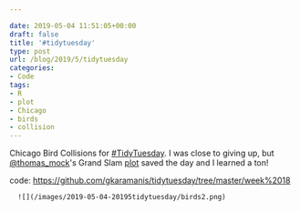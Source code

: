 ```yaml
---

date: 2019-05-04 11:51:05+00:00
draft: false
title: '#tidytuesday'
type: post
url: /blog/2019/5/tidytuesday
categories:
- Code
tags:
- R
- plot
- Chicago
- birds
- collision
---
```


Chicago Bird Collisions for [#TidyTuesday](https://mobile.twitter.com/hashtag/TidyTuesday?src=hashtag_click). I was close to giving up, but [@thomas_mock](https://mobile.twitter.com/thomas_mock)'s Grand Slam [plot](https://twitter.com/thomas_mock/status/1115984094943432704) saved the day and I learned a ton!

code: https://github.com/gkaramanis/tidytuesday/tree/master/week%2018  
  



  
      ![](/images/2019-05-04-20195tidytuesday/birds2.png)

